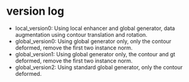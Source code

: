 # version log
  * local_version0: Using local enhancer and global generator, data augmentation using contour translation and rotation.
  * global_version0: Using global generator only, only the contour deformed, remove the first two instance norm.
  * global_version1: Using global generator only, the contour and gt deformed, remove the first two instance norm.
  * global_version2: Using standard global generator, only the contour deformed.
